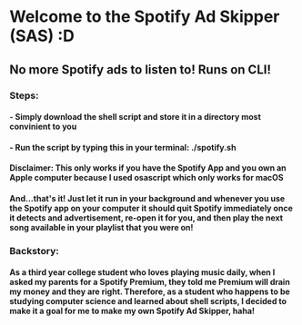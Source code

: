 # Welcome to the Spotify Ad Skipper (SAS) :D

## No more Spotify ads to listen to! Runs on CLI!

### Steps:
#### - Simply download the shell script and store it in a directory most convinient to you
#### - Run the script by typing this in your terminal: ./spotify.sh

#### Disclaimer: This only works if you have the Spotify App and you own an Apple computer because I used osascript which only works for macOS

#### And...that's it! Just let it run in your background and whenever you use the Spotify app on your computer it should quit Spotify immediately once it detects and advertisement, re-open it for you, and then play the next song available in your playlist that you were on!

### Backstory:
#### As a third year college student who loves playing music daily, when I asked my parents for a Spotify Premium, they told me Premium will drain my money and they are right. Therefore, as a student who happens to be studying computer science and learned about shell scripts, I decided to make it a goal for me to make my own Spotify Ad Skipper, haha!
